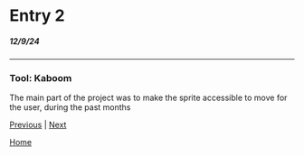 # Entry 2
##### 12/9/24
---
### Tool: Kaboom
The main part of the project was to make the sprite accessible to move for the user, during the past months

[Previous](entry01.md) | [Next](entry03.md)

[Home](../README.md)

